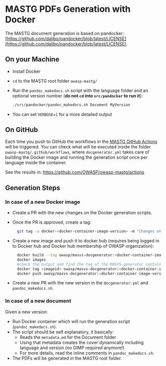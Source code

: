 # MASTG PDFs Generation with Docker

The MASTG document generation is based on pandocker: [https://github.com/dalibo/pandocker/blob/latest/LICENSE](https://github.com/dalibo/pandocker/blob/latest/LICENSE).

## On your Machine

- Install Docker
- `cd` to the MASTG root folder `owasp-mastg/`
- Run the `pandoc_makedocs.sh` script with the language folder and an optional version number (**do not `cd` into `src/pandocker` to run it**):

    ```sh
    ./src/pandocker/pandoc_makedocs.sh Document MyVersion
    ```

- You can set `VERBOSE=1` for a more detailed output

## On GitHub

Each time you push to GitHub the workflows in the [MASTG GitHub Actions](https://github.com/OWASP/owasp-mastg/actions "MASTG GitHub Actions") will be triggered. You can check what will be executed inside the folder `owasp-mastg/.github/workflows`, where `docgenerator.yml` takes care of building the Docker image and running the generation script once per language inside the container.

See the results in: <https://github.com/OWASP/owasp-mastg/actions>

## Generation Steps

### In case of a new Docker image

- Create a PR with the new changes on the Docker generation scripts.
- Once the PR is approved, create a tag:

  ```sh
    git tag -a docker-<docker-container-image-version> -m "Changes on docker image"
  ```

- Create a new image and push it to docker hub (requires being logged in to Docker hub and Docker hub membership of OWASP organization):

  ```sh
    docker build --tag owasp/masvs-docgenerator:<docker-container-image-version> src/pandocker/
    docker images
    #check the output and find the tag of the MASVS-generator container image you created
    docker tag <imageid> owasp/masvs-docgenerator:<docker-container-image-version>
    docker push owasp/masvs-docgenerator:<docker-container-image-version>
  ```

- Create a new PR with the new version in the `docgenerator.yml` and `pandoc_makedocs.sh`.

### In case of a new document

Given a new version:

- Run Docker container which will run the generation script (`pandoc_makedocs.sh`).
- The script should be self explanatory, it basically:
    - Reads the `metadata.md` for the Document folder
    - Using that metadata creates the cover dynamically including language and version (no GIMP required anymore!)
    - For more details, read the inline comments in `pandoc_makedocs.sh`.
- The PDFs will be generated in the MASTG root folder.
